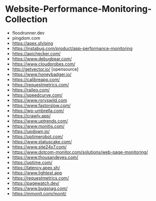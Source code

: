 # Website-Performance-Monitoring-Collection
 - floodrunner.dev
 - pingdom.com
 - https://apex.sh/ping
 - https://instabug.com/product/app-performance-monitoring
 - https://apichecker.com/
 - https://www.debugbear.com/
 - https://www.cloudprobes.com/
 - http://getvector.io/ [opensource]
 - https://www.honeybadger.io/
 - https://calibreapp.com/
 - https://requestmetrics.com/
 - https://raileo.com/
 - https://speedcurve.com/
 - https://www.rorvswild.com
 - https://www.fastorslow.com/ 
 - https://wp-umbrella.com/
 - https://crawly.app/
 - https://www.uptrends.com/ 
 - https://www.monitis.com/     
 - https://updown.io/
 - https://uptimerobot.com/  
 - https://www.statuscake.com/
 - https://www.site24x7.com/  
 - https://www.dotcom-monitor.com/solutions/web-page-monitoring/        
 - https://www.thousandeyes.com/ 
 - https://uptime.com/            
 - https://latency.apex.sh/ 
 - https://www.lightest.app            
 - https://requestmetrics.com/ 
 - https://pagewatch.dev/
 - https://www.bugsnag.com/
 - https://mmonit.com/monit/
